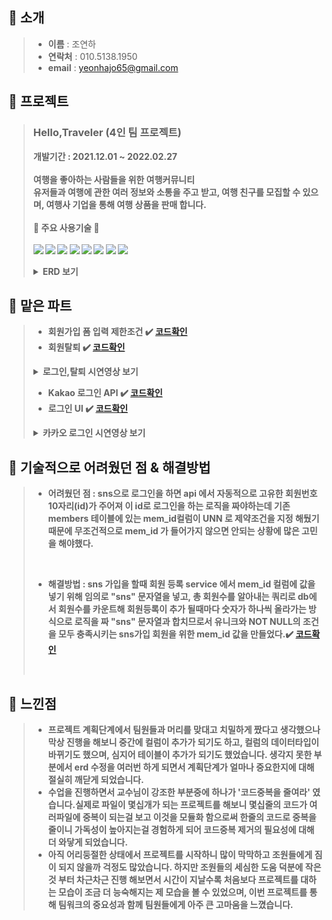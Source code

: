 
 ## :pushpin: 소개
>+ <b>이름</b> : 조연하
>+ <b>연락처</b> : 010.5138.1950
>+ <b>email</b> : <yeonhajo65@gmail.com>


 ## :pushpin: 프로젝트 
> ### <b>Hello,Traveler<b> (4인 팀 프로젝트)<br>
>개발기간 : 2021.12.01 ~ 2022.02.27 <br>
><br>
> 여행을 좋아하는 사람들을 위한 여행커뮤니티<br>
> 유저들과 여행에 관한 여러 정보와 소통을 주고 받고, 여행 친구를 모집할 수 있으며, 여행사 기업을 통해 여행 상품을 판매 합니다.<br>
> <br>
>:punch: <b>주요 사용기술</b> :punch:<br>
><br>
><img src="https://img.shields.io/badge/java8-007396?style=for-the-badge&logo=java&logoColor=white"></a>
><img src="https://img.shields.io/badge/html5-E34F26?style=for-the-badge&logo=html5&logoColor=white"></a>
><img src="https://img.shields.io/badge/javascript-F7DF1E?style=for-the-badge&logo=javascript&logoColor=black"></a>
><img src="https://img.shields.io/badge/css-1572B6?style=for-the-badge&logo=css3&logoColor=white"></a>
><img src="https://img.shields.io/badge/spring-6DB33F?style=for-the-badge&logo=spring&logoColor=white"></a>
><img src="https://img.shields.io/badge/JSON-000000?style=for-the-badge&logo=JSON&logoColor=white"></a>
><img src="https://img.shields.io/badge/Oracle-F80000?style=for-the-badge&logo=Oracle&logoColor=white"></a>
><img src="https://img.shields.io/badge/jQuery-0769AD?style=for-the-badge&logo=jQuery&logoColor=white"></a>
><br>
><details>
><summary>ERD 보기</summary>
><img width="100%" src="https://user-images.githubusercontent.com/86191913/161224756-37aaf2e2-b97f-4be4-b4c9-75d3b97a9b32.jpeg"/>
>
></details>

## :pushpin: 맡은 파트
>
>+ 회원가입 폼 입력 제한조건 :heavy_check_mark: [코드확인](https://github.com/YHDA0605/Portfolio/blob/604d63884ef6e3312068a31fe026e144644c1a9c/src/main/webapp/resources/js/regist.js#L83)
>+ 회원탈퇴 :heavy_check_mark: [코드확인](https://github.com/YHDA0605/Portfolio/blob/9dc1823fb54c116b299e9556d76acb2863367934/src/main/java/com/teamHT/helloTraveler/HomeController.java#L256)
><details>
> &nbsp;  &nbsp; &nbsp;<summary>로그인,탈퇴 시연영상 보기</summary>
><img width="100%" src="https://user-images.githubusercontent.com/86191913/161915537-5e2ad99b-9730-41ee-ba5a-d2a72a1eb3a6.gif"/>
>
></details>
>
>+ Kakao 로그인 API  :heavy_check_mark: [코드확인](https://github.com/YHDA0605/Portfolio/blob/68cb76ff3250b539c1f522f3594d4ad9b99d9fb8/src/main/java/com/teamHT/helloTraveler/KakaoController.java#L1)
>+ 로그인 UI :heavy_check_mark: [코드확인](https://github.com/YeonHaJo/Portfolio/blob/b049f2dcdc5af9dfd937d24561edfedf8c5720af/src/main/webapp/WEB-INF/views/regist/registNormal.jsp#L1)
><details>
>&nbsp;  &nbsp; &nbsp;<summary>카카오 로그인 시연영상 보기</summary>
><img width="100%" src="https://user-images.githubusercontent.com/86191913/161917101-fb464bfc-42ea-471e-a1df-bc979ac949a3.gif"/>
>
></details>

## :pushpin: 기술적으로 어려웠던 점 & 해결방법
>+ 어려웠던 점 : sns으로 로그인을 하면 api 에서 자동적으로 고유한 회원번호10자리(id)가 주어져 이 id로 로그인을 하는 로직을 짜야하는데  기존 members 테이블에 있는 mem_id컬럼이 UNN 로 제약조건을 지정 해뒀기 때문에 무조건적으로 mem_id 가 들어가지 않으면 안되는 상황에 많은 고민을 해야했다.
><br>
>
>+ 해결방법 : sns 가입을 할때 회원 등록 service 에서 mem_id 컬럼에 값을 넣기 위해 임의로 "sns" 문자열을 넣고, 총 회원수를 알아내는 쿼리로 db에서 회원수를 카운트해 회원등록이 추가 될때마다 숫자가 하나씩 올라가는 방식으로 로직을 짜 "sns" 문자열과 합치므로서 유니크와 NOT NULL의 조건을 모두 충족시키는 sns가입 회원을 위한 mem_id 값을 만들었다.:heavy_check_mark: [코드확인](https://github.com/YeonHaJo/Portfolio/blob/eaf132348b76a228b2e30e9a81c704cf130c22f1/src/main/java/com/teamHT/helloTraveler/Svc/MembersServiceImpl.java#L229)
><br>
## :pushpin: 느낀점
>+ 프로젝트 계획단계에서 팀원들과 머리를 맞대고 치밀하게 짰다고 생각했으나 막상 진행을 해보니 중간에 컬럼이 추가가 되기도 하고, 컬럼의 데이터타입이 바뀌기도 했으며, 심지어 테이블이 추가가 되기도 했었습니다. 생각지 못한 부분에서 erd 수정을 여러번 하게 되면서 계획단계가 얼마나 중요한지에 대해 절실히 깨닫게 되었습니다.
>+ 수업을 진행하면서 교수님이 강조한 부분중에 하나가 '코드중복을 줄여라' 였습니다.실제로 파일이 몇십개가 되는 프로젝트를 해보니 몇십줄의 코드가 여러파일에 중복이 되는걸 보고 이것을 모듈화 함으로써 한줄의 코드로 중복을 줄이니 가독성이 높아지는걸 경험하게 되어 코드중복 제거의 필요성에 대해 더 와닿게 되었습니다.
>+ 아직 어리둥절한 상태에서 프로젝트를 시작하니 많이 막막하고 조원들에게 짐이 되지 않을까 걱정도 많았습니다. 하지만 조원들의 세심한 도움 덕분에 작은 것 부터 차근차근 진행 해보면서 시간이 지날수록 처음보다 프로젝트를 대하는 모습이 조금 더 능숙해지는 제 모습을 볼 수 있었으며, 이번 프로젝트를 통해 팀워크의 중요성과 함께 팀원들에게 아주 큰 고마움을 느꼈습니다.

